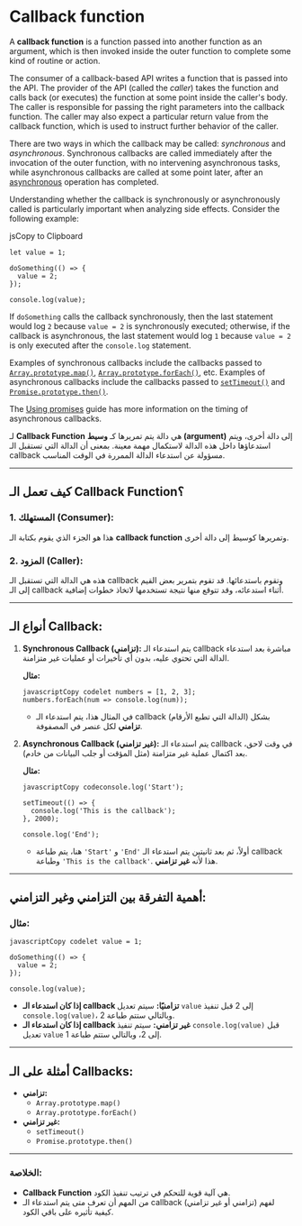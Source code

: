 # Callback function

A **callback function** is a function passed into another function as an argument, which is then invoked inside the outer function to complete some kind of routine or action.

The consumer of a callback-based API writes a function that is passed into the API. The provider of the API (called the *caller*) takes the function and calls back (or executes) the function at some point inside the caller's body. The caller is responsible for passing the right parameters into the callback function. The caller may also expect a particular return value from the callback function, which is used to instruct further behavior of the caller.

There are two ways in which the callback may be called: *synchronous* and *asynchronous*. Synchronous callbacks are called immediately after the invocation of the outer function, with no intervening asynchronous tasks, while asynchronous callbacks are called at some point later, after an [asynchronous](https://developer.mozilla.org/en-US/docs/Glossary/Asynchronous) operation has completed.

Understanding whether the callback is synchronously or asynchronously called is particularly important when analyzing side effects. Consider the following example:

jsCopy to Clipboard

```
let value = 1;

doSomething(() => {
  value = 2;
});

console.log(value);
```

If `doSomething` calls the callback synchronously, then the last statement would log `2` because `value = 2` is synchronously executed; otherwise, if the callback is asynchronous, the last statement would log `1` because `value = 2` is only executed after the `console.log` statement.

Examples of synchronous callbacks include the callbacks passed to [`Array.prototype.map()`](https://developer.mozilla.org/en-US/docs/Web/JavaScript/Reference/Global_Objects/Array/map), [`Array.prototype.forEach()`](https://developer.mozilla.org/en-US/docs/Web/JavaScript/Reference/Global_Objects/Array/forEach), etc. Examples of asynchronous callbacks include the callbacks passed to [`setTimeout()`](https://developer.mozilla.org/en-US/docs/Web/API/Window/setTimeout) and [`Promise.prototype.then()`](https://developer.mozilla.org/en-US/docs/Web/JavaScript/Reference/Global_Objects/Promise/then).

The [Using promises](https://developer.mozilla.org/en-US/docs/Web/JavaScript/Guide/Using_promises#timing) guide has more information on the timing of asynchronous callbacks.

لـ **Callback Function** هي دالة يتم تمريرها كـ **وسيط (argument)** إلى دالة أخرى، ويتم استدعاؤها داخل هذه الدالة لاستكمال مهمة معينة. بمعنى أن الدالة التي تستقبل الـ callback مسؤولة عن استدعاء الدالة الممررة في الوقت المناسب.

------

## **كيف تعمل الـ Callback Function؟**

### 1. المستهلك (Consumer):

هذا هو الجزء الذي يقوم بكتابة الـ **callback function** وتمريرها كوسيط إلى دالة أخرى.

### 2. المزود (Caller):

هذه هي الدالة التي تستقبل الـ callback وتقوم باستدعائها. قد تقوم بتمرير بعض القيم إلى الـ callback أثناء استدعائه، وقد تتوقع منها نتيجة تستخدمها لاتخاذ خطوات إضافية.

------

## **أنواع الـ Callback:**

1. **Synchronous Callback (تزامني):**
   يتم استدعاء الـ callback مباشرة بعد استدعاء الدالة التي تحتوي عليه، بدون أي تأخيرات أو عمليات غير متزامنة.

   **مثال:**

   ```
   javascriptCopy codelet numbers = [1, 2, 3];
   numbers.forEach(num => console.log(num));
   ```

   - في المثال هذا، يتم استدعاء الـ callback (الدالة التي تطبع الأرقام) بشكل **تزامني** لكل عنصر في المصفوفة.

2. **Asynchronous Callback (غير تزامني):**
   يتم استدعاء الـ callback في وقت لاحق، بعد اكتمال عملية غير متزامنة (مثل المؤقت أو جلب البيانات من خادم).

   **مثال:**

   ```
   javascriptCopy codeconsole.log('Start');
   
   setTimeout(() => {
     console.log('This is the callback');
   }, 2000);
   
   console.log('End');
   ```

   - هنا، يتم طباعة `'Start'` و `'End'` أولاً، ثم بعد ثانيتين يتم استدعاء الـ callback وطباعة `'This is the callback'`. هذا لأنه **غير تزامني**.

------

## **أهمية التفرقة بين التزامني وغير التزامني:**

### مثال:

```
javascriptCopy codelet value = 1;

doSomething(() => {
  value = 2;
});

console.log(value);
```

- **إذا كان استدعاء الـ callback تزامنيًا:**
  سيتم تعديل `value` إلى 2 قبل تنفيذ `console.log(value)`، وبالتالي ستتم طباعة 2.
- **إذا كان استدعاء الـ callback غير تزامني:**
  سيتم تنفيذ `console.log(value)` قبل تعديل `value` إلى 2، وبالتالي ستتم طباعة 1.

------

## **أمثلة على الـ Callbacks:**

- **تزامني:**
  - `Array.prototype.map()`
  - `Array.prototype.forEach()`
- **غير تزامني:**
  - `setTimeout()`
  - `Promise.prototype.then()`

------

### **الخلاصة:**

- **Callback Function** هي آلية قوية للتحكم في ترتيب تنفيذ الكود.
- من المهم أن تعرف متى يتم استدعاء الـ callback (تزامني أو غير تزامني) لفهم كيفية تأثيره على باقي الكود.